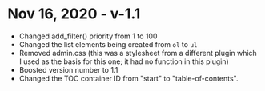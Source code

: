 
Nov 16, 2020 - v-1.1
====================

* Changed add_filter() priority from 1 to 100
* Changed the list elements being created from `ol` to `ul`
* Removed admin.css (this was a stylesheet from a different plugin which I used as the basis for this one; it had no function in this plugin)
* Boosted version number to 1.1
* Changed the TOC container ID from "start" to "table-of-contents".
